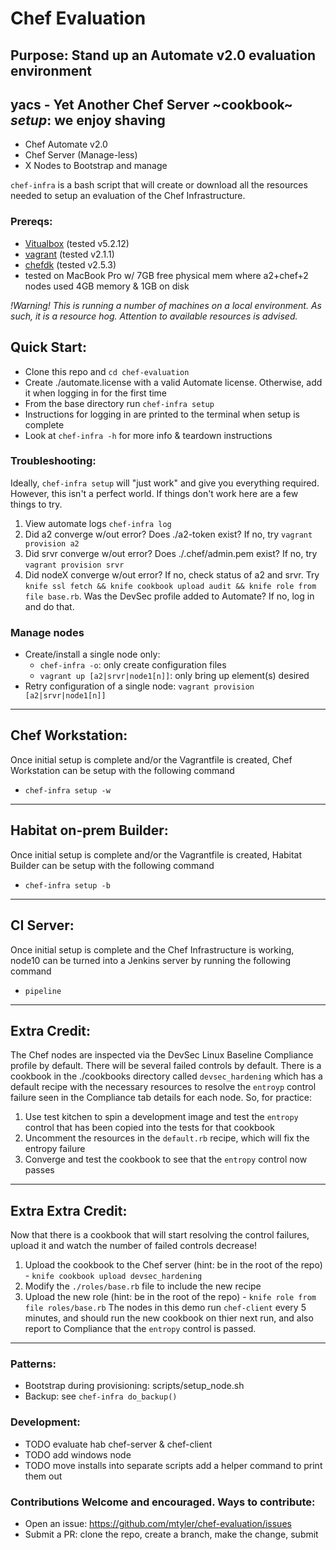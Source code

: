 # Chef Evaluation
## Purpose: Stand up an Automate v2.0 evaluation environment 
## yacs - Yet Another Chef Server ~cookbook~ _setup_: we enjoy shaving
- Chef Automate v2.0
- Chef Server (Manage-less)
- X Nodes to Bootstrap and manage

`chef-infra` is a bash script that will create or download all the resources needed to
setup an evaluation of the Chef Infrastructure.

### Prereqs:
- [Vitualbox](https://www.virtualbox.org/wiki/Downloads) (tested v5.2.12)
- [vagrant](https://www.vagrantup.com/downloads.html) (tested v2.1.1)
- [chefdk](https://downloads.chef.io/chefdk/3.0.36) (tested v2.5.3)
- tested on MacBook Pro w/ 7GB free physical mem where a2+chef+2 nodes used 4GB memory & 1GB on disk

_!Warning! This is running a number of machines on a local environment.  As such,
it is a resource hog. Attention to available resources is advised._

## Quick Start:
- Clone this repo and `cd chef-evaluation`
- Create ./automate.license with a valid Automate license. Otherwise, add it when logging in for the first time
- From the base directory run `chef-infra setup`
- Instructions for logging in are printed to the terminal when setup is complete
- Look at `chef-infra -h` for more info & teardown instructions

### Troubleshooting:
Ideally, `chef-infra setup` will "just work" and give you everything required.  However, this isn't a perfect world.  If things don't work here are a few things to try.
1. View automate logs `chef-infra log`
1. Did a2 converge w/out error? Does ./a2-token exist? If no, try `vagrant provision a2`
1. Did srvr converge w/out error? Does ./.chef/admin.pem exist? If no, try `vagrant provision srvr`
1. Did nodeX converge w/out error? If no, check status of a2 and srvr.  Try `knife ssl fetch && knife cookbook upload audit && knife role from file base.rb`.  Was the DevSec profile added to Automate? If no, log in and do that.

### Manage nodes
- Create/install a single node only:
  - `chef-infra -o`: only create configuration files
  - `vagrant up [a2|srvr|node1[n]]`: only bring up element(s) desired
- Retry configuration of a single node: `vagrant provision [a2|srvr|node1[n]]`

---
## Chef Workstation:
Once initial setup is complete and/or the Vagrantfile is created, Chef Workstation can be
setup with the following command
- `chef-infra setup -w`

---
## Habitat on-prem Builder:
Once initial setup is complete and/or the Vagrantfile is created, Habitat Builder can be
setup with the following command
- `chef-infra setup -b`


---
## CI Server:
Once initial setup is complete and the Chef Infrastructure is working, node10 can be turned into a Jenkins server by running the following command
- `pipeline`

---
## Extra Credit:
The Chef nodes are inspected via the DevSec Linux Baseline Compliance profile by default. There will be several failed controls by default. There is a cookbook in the ./cookbooks directory called `devsec_hardening` which has a default recipe with the necessary resources to resolve the `entroyp` control failure seen in the Compliance tab details for each node. So, for practice:
  1. Use test kitchen to spin a development image and test the `entropy` control that has been copied into the tests for that cookbook
  2. Uncomment the resources in the `default.rb` recipe, which will fix the entropy failure
  3. Converge and test the cookbook to see that the `entropy` control now passes

---
## Extra Extra Credit:
Now that there is a cookbook that will start resolving the control failures, upload it and watch the number of failed controls decrease!
  1. Upload the cookbook to the Chef server (hint: be in the root of the repo)
    - `knife cookbook upload devsec_hardening`
  2. Modify the `./roles/base.rb` file to include the new recipe
  3. Upload the new role (hint: be in the root of the repo)
    - `knife role from file roles/base.rb`
The nodes in this demo run `chef-client` every 5 minutes, and should run the new cookbook on thier next run, and also report to Compliance that the `entropy` control is passed.

---
### Patterns:
- Bootstrap during provisioning: scripts/setup_node.sh
- Backup: see `chef-infra do_backup()`

### Development:
- TODO evaluate hab chef-server & chef-client
- TODO add windows node
- TODO move installs into separate scripts add a helper command to print them out

### Contributions Welcome and encouraged.  Ways to contribute:
- Open an issue: https://github.com/mtyler/chef-evaluation/issues
- Submit a PR: clone the repo, create a branch, make the change, submit
